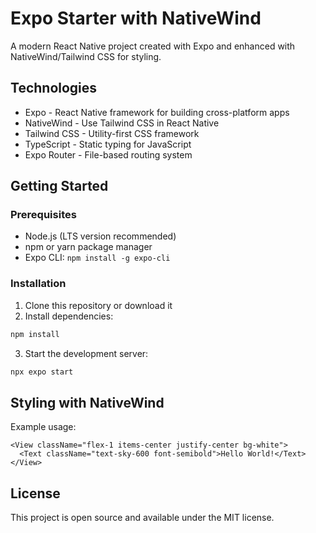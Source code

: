 # Expo Starter with NativeWind

A modern React Native project created with Expo and enhanced with NativeWind/Tailwind CSS for styling.

## Technologies

- Expo - React Native framework for building cross-platform apps
- NativeWind - Use Tailwind CSS in React Native
- Tailwind CSS - Utility-first CSS framework
- TypeScript - Static typing for JavaScript
- Expo Router - File-based routing system

## Getting Started

### Prerequisites

- Node.js (LTS version recommended)
- npm or yarn package manager
- Expo CLI: `npm install -g expo-cli`

### Installation

1. Clone this repository or download it
2. Install dependencies:

```bash
npm install
```

3. Start the development server:

```bash
npx expo start
```

## Styling with NativeWind

Example usage:

```tsx
<View className="flex-1 items-center justify-center bg-white">
  <Text className="text-sky-600 font-semibold">Hello World!</Text>
</View>
```

## License

This project is open source and available under the MIT license.
